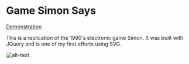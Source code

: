 # Game Simon Says

[Demonstration]( https://cameron-grams.github.io/Simon/ )

This is a replication of the 1980's electronic game Simon.  It was built with JQuery and is one of my first efforts using SVG.

![alt-text][screenshot]

[screenshot]: https://s3.us-east-2.amazonaws.com/cameronprofilephotos/simon.png "Screen shot of Game of Simon" 

